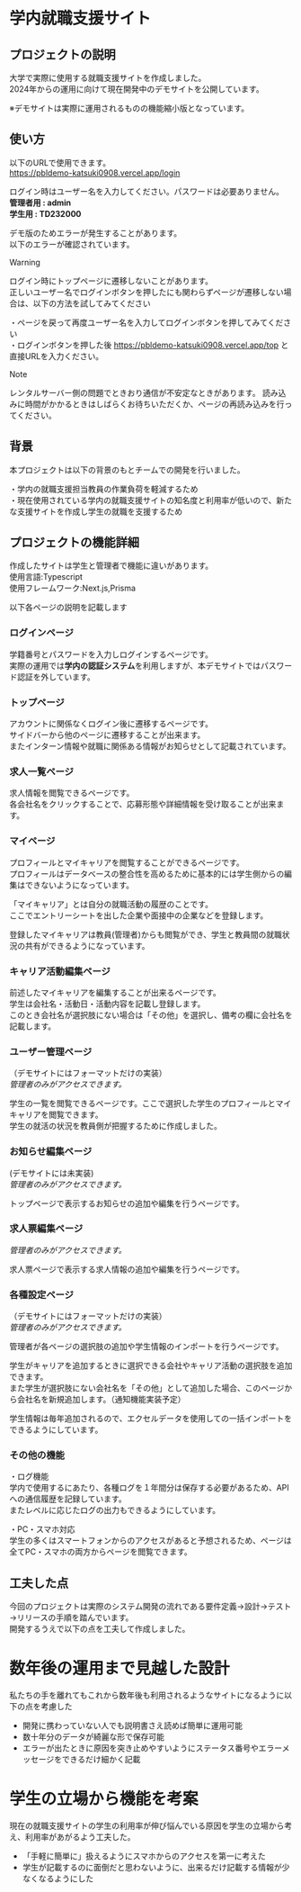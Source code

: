 #   **学内就職支援サイト**

## プロジェクトの説明

大学で実際に使用する就職支援サイトを作成しました。  
2024年からの運用に向けて現在開発中のデモサイトを公開しています。

※デモサイトは実際に運用されるものの機能縮小版となっています。

##  使い方
以下のURLで使用できます。  
https://pbldemo-katsuki0908.vercel.app/login

ログイン時はユーザー名を入力してください。パスワードは必要ありません。  
**管理者用 : admin**  
**学生用 : TD232000**  

デモ版のためエラーが発生することがあります。  
以下のエラーが確認されています。

>[!WARNING]
>ログイン時にトップページに遷移しないことがあります。  
>正しいユーザー名でログインボタンを押したにも関わらずページが遷移しない場合は、以下の方法を試してみてください  
>
>・ページを戻って再度ユーザー名を入力してログインボタンを押してみてください  
>・ログインボタンを押した後 https://pbldemo-katsuki0908.vercel.app/top と直接URLを入力ください。  

>[!Note]
>レンタルサーバー側の問題でときおり通信が不安定なときがあります。
>読み込みに時間がかかるときはしばらくお待ちいただくか、ページの再読み込みを行ってください。

## 背景

本プロジェクトは以下の背景のもとチームでの開発を行いました。  

・学内の就職支援担当教員の作業負荷を軽減するため  
・現在使用されている学内の就職支援サイトの知名度と利用率が低いので、新たな支援サイトを作成し学生の就職を支援するため  


## プロジェクトの機能詳細

作成したサイトは学生と管理者で機能に違いがあります。  
使用言語:Typescript  
使用フレームワーク:Next.js,Prisma  


以下各ページの説明を記載します

###   ログインページ
学籍番号とパスワードを入力しログインするページです。  
実際の運用では**学内の認証システム**を利用しますが、本デモサイトではパスワード認証を外しています。  

###  トップページ
アカウントに関係なくログイン後に遷移するページです。  
サイドバーから他のページに遷移することが出来ます。  
またインターン情報や就職に関係ある情報がお知らせとして記載されています。  

###   求人一覧ページ
求人情報を閲覧できるページです。  
各会社名をクリックすることで、応募形態や詳細情報を受け取ることが出来ます。  

###   マイページ
プロフィールとマイキャリアを閲覧することができるページです。  
プロフィールはデータベースの整合性を高めるために基本的には学生側からの編集はできないようになっています。  

「マイキャリア」とは自分の就職活動の履歴のことです。  
ここでエントリーシートを出した企業や面接中の企業などを登録します。  

登録したマイキャリアは教員(管理者)からも閲覧ができ、学生と教員間の就職状況の共有ができるようになっています。

###   キャリア活動編集ページ
前述したマイキャリアを編集することが出来るページです。  
学生は会社名・活動日・活動内容を記載し登録します。  
このとき会社名が選択肢にない場合は「その他」を選択し、備考の欄に会社名を記載します。  

###   ユーザー管理ページ
（デモサイトにはフォーマットだけの実装）  
*管理者のみがアクセスできます。*  

学生の一覧を閲覧できるページです。ここで選択した学生のプロフィールとマイキャリアを閲覧できます。  
学生の就活の状況を教員側が把握するために作成しました。  

###   お知らせ編集ページ
(デモサイトには未実装)  
*管理者のみがアクセスできます。*  

トップページで表示するお知らせの追加や編集を行うページです。  

###   求人票編集ページ
*管理者のみがアクセスできます。*  

求人票ページで表示する求人情報の追加や編集を行うページです。  

###   各種設定ページ
（デモサイトにはフォーマットだけの実装）  
*管理者のみがアクセスできます。*  

管理者が各ページの選択肢の追加や学生情報のインポートを行うページです。  

学生がキャリアを追加するときに選択できる会社やキャリア活動の選択肢を追加できます。  
また学生が選択肢にない会社名を「その他」として追加した場合、このページから会社名を新規追加します。（通知機能実装予定）  

学生情報は毎年追加されるので、エクセルデータを使用しての一括インポートをできるようにしています。  

###   その他の機能
・ログ機能  
学内で使用するにあたり、各種ログを１年間分は保存する必要があるため、APIへの通信履歴を記録しています。  
またレベルに応じたログの出力もできるようにしています。  

・PC・スマホ対応  
学生の多くはスマートフォンからのアクセスがあると予想されるため、ページは全てPC・スマホの両方からページを閲覧できます。  


##  工夫した点
今回のプロジェクトは実際のシステム開発の流れである要件定義→設計→テスト→リリースの手順を踏んでいます。  
開発するうえで以下の点を工夫して作成しました。  

# 数年後の運用まで見越した設計　　
私たちの手を離れてもこれから数年後も利用されるようなサイトになるように以下の点を考慮した　　  
* 開発に携わっていない人でも説明書さえ読めば簡単に運用可能   
* 数十年分のデータが綺麗な形で保存可能 　  
* エラーが出たときに原因を突き止めやすいようにステータス番号やエラーメッセージをできるだけ細かく記載  


# 学生の立場から機能を考案
現在の就職支援サイトの学生の利用率が伸び悩んでいる原因を学生の立場から考え、利用率があがるよう工夫した。　　
* 「手軽に簡単に」扱えるようにスマホからのアクセスを第一に考えた
* 学生が記載するのに面倒だと思わないように、出来るだけ記載する情報が少なくなるようにした



